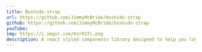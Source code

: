 ```yaml
---
title: Bushido-strap
url: https://github.com/JimmyMcBride/bushido-strap
github: https://github.com/JimmyMcBride/bushido-strap
youTube:
img: https://i.imgur.com/Kzr01Ti.png
description: A react styled components library designed to help you lay out a beautiful UI with ease.
---
```

